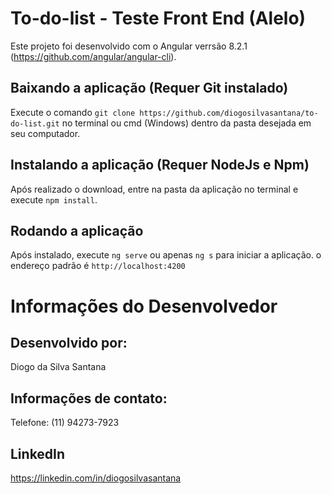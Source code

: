 # To-do-list - Teste Front End (Alelo)

Este projeto foi desenvolvido com o Angular verrsão 8.2.1 (https://github.com/angular/angular-cli).

## Baixando a aplicação (Requer Git instalado)

Execute o comando `git clone https://github.com/diogosilvasantana/to-do-list.git` no terminal ou cmd (Windows) dentro da pasta desejada em seu computador.

## Instalando a aplicação (Requer NodeJs e Npm)

Após realizado o download, entre na pasta da aplicação no terminal e execute `npm install`.

## Rodando a aplicação

Após instalado, execute `ng serve` ou apenas `ng s` para iniciar a aplicação. o endereço padrão é `http://localhost:4200`

# Informações do Desenvolvedor

## Desenvolvido por:
Diogo da Silva Santana

## Informações de contato:
Telefone: (11) 94273-7923

## LinkedIn
https://linkedin.com/in/diogosilvasantana
